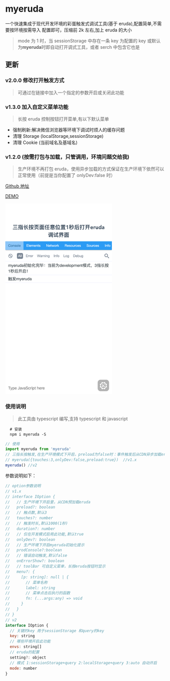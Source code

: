 <!--
 * @Author: your name
 * @Date: 2019-11-04 20:38:33
 * @LastEditTime: 2019-11-12 00:45:11
 * @LastEditors: Please set LastEditors
 * @Description: In User Settings Edit
 * @FilePath: /src/github.com/blackmady/myeruda/README.md
 -->

# myeruda

一个快速集成于现代开发环境的彩蛋触发式调试工具(基于 eruda),配置简单,不需要按环境按需导入
配置即可，压缩前 2k 左右,加上 eruda 的大小

> mode 为 1 时，当 sessionStorage 中存在一条 key 为配置的 key 或默认为**myeruda**时即自动打开调式工具，或者 serch 中包含它也是

## 更新

### v2.0.0 修改打开触发方式

> 可通过在链接中加入一个指定的参数开启或关闭此功能

### v1.3.0 加入自定义菜单功能

> 长按 eruda 控制按钮打开菜单,有以下默认菜单

- 强制刷新:解决微信浏览器等环境下调试时烦人的缓存问题
- 清理 Storage (localStorage,sessionStorage)
- 清理 Cookie (当前域名及基域名)

### v1.2.0 (按需打包与加载，只管调用，环境问题交给我)

> 生产环境不再打包 eruda，使用异步加载的方式保证在生产环境下依然可以正常使用（前提是当你配置了 onlyDev:false 时）

[Github 地址](https://github.com/blackmady/myeruda)

[DEMO](https://blackmady.github.io/myeruda/)

<!-- ## <img src="./v1.3.1.png" height="100"/> -->

<img src="./v1.2.2.png" height="600"/>

### 使用说明

> 此工具由 typescript 编写,支持 typescript 和 javascript


```shell
  # 安装
  npm i myeruda -S
```

```javascript
// 使用
import myeruda from 'myeruda'
// 三指长按触发,在生产环境模式下开启，preload为false时：事件触发后从CDN异步加载eruda,长按控制按钮可以打开菜单
// myeruda({touches:3,onlyDev:false,preload:true})  //v1.x
myeruda() //v2
```

参数说明如下：

```javascript
// option参数说明
// v1.x
// interface IOption {
//   // 生产环境下开启里，从CDN预加载eruda
//   preload?: boolean
//   // 触点数,默认3
//   touches?: number
//   // 触发时长,默认1000(1秒)
//   duration?: number
//   // 仅在开发模式启用此功能,默认true
//   onlyDev?: boolean
//   // 生产环境下开启myeruda初始化提示
//   prodConsole?:boolean
//   // 错误自动触发,默认false
//   onErrorShow?: boolean
//   // toolBar 可自定义菜单，长按eruda按钮时显示
//   menu?: {
//     [p: string]: null | {
//       // 菜单名称
//       label: string
//       // 菜单点击后执行的函数
//       fn: (...args:any) => void
//     }
//   }
// }
// v2
interface IOption {
  // 关键的key 用于sessionStorage 和query的key
  key: string
  // 哪些环境开启此功能
  envs: string[]
  // eruda的配置
  setting?: object
  // 模式 1:sessionStorage+query 2:localStorage+query 3:auto 自动开启
  mode: number
}
```
